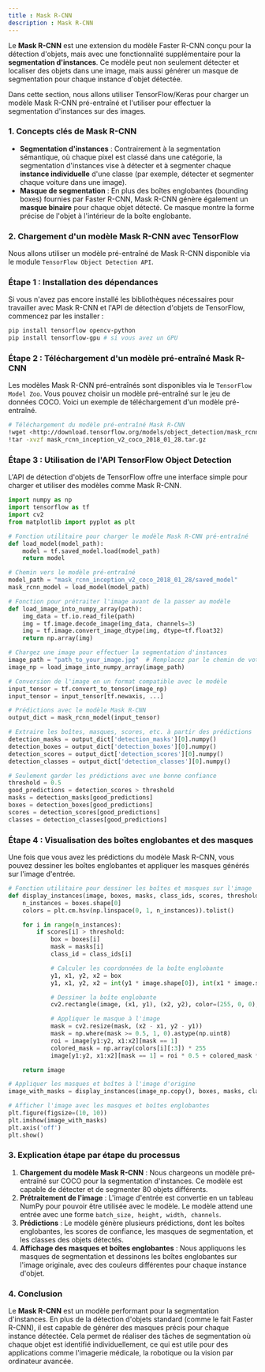 ```yaml
---
title : Mask R-CNN
description : Mask R-CNN
---
```


Le **Mask R-CNN** est une extension du modèle Faster R-CNN conçu pour la détection d'objets, mais avec une fonctionnalité supplémentaire pour la **segmentation d'instances**. Ce modèle peut non seulement détecter et localiser des objets dans une image, mais aussi générer un masque de segmentation pour chaque instance d'objet détectée.

Dans cette section, nous allons utiliser TensorFlow/Keras pour charger un modèle Mask R-CNN pré-entraîné et l'utiliser pour effectuer la segmentation d'instances sur des images.

### 1. **Concepts clés de Mask R-CNN**

- **Segmentation d'instances** : Contrairement à la segmentation sémantique, où chaque pixel est classé dans une catégorie, la segmentation d'instances vise à détecter et à segmenter chaque **instance individuelle** d'une classe (par exemple, détecter et segmenter chaque voiture dans une image).
- **Masque de segmentation** : En plus des boîtes englobantes (bounding boxes) fournies par Faster R-CNN, Mask R-CNN génère également un **masque binaire** pour chaque objet détecté. Ce masque montre la forme précise de l'objet à l'intérieur de la boîte englobante.

### 2. **Chargement d'un modèle Mask R-CNN avec TensorFlow**

Nous allons utiliser un modèle pré-entraîné de Mask R-CNN disponible via le module `TensorFlow Object Detection API`.

### **Étape 1 : Installation des dépendances**

Si vous n'avez pas encore installé les bibliothèques nécessaires pour travailler avec Mask R-CNN et l'API de détection d'objets de TensorFlow, commencez par les installer :

```bash
pip install tensorflow opencv-python
pip install tensorflow-gpu # si vous avez un GPU

```

### **Étape 2 : Téléchargement d'un modèle pré-entraîné Mask R-CNN**

Les modèles Mask R-CNN pré-entraînés sont disponibles via le `TensorFlow Model Zoo`. Vous pouvez choisir un modèle pré-entraîné sur le jeu de données COCO. Voici un exemple de téléchargement d'un modèle pré-entraîné.

```bash
# Téléchargement du modèle pré-entraîné Mask R-CNN
!wget <http://download.tensorflow.org/models/object_detection/mask_rcnn_inception_v2_coco_2018_01_28.tar.gz>
!tar -xvzf mask_rcnn_inception_v2_coco_2018_01_28.tar.gz

```

### **Étape 3 : Utilisation de l'API TensorFlow Object Detection**

L'API de détection d'objets de TensorFlow offre une interface simple pour charger et utiliser des modèles comme Mask R-CNN.

```python
import numpy as np
import tensorflow as tf
import cv2
from matplotlib import pyplot as plt

# Fonction utilitaire pour charger le modèle Mask R-CNN pré-entraîné
def load_model(model_path):
    model = tf.saved_model.load(model_path)
    return model

# Chemin vers le modèle pré-entraîné
model_path = "mask_rcnn_inception_v2_coco_2018_01_28/saved_model"
mask_rcnn_model = load_model(model_path)

# Fonction pour prétraiter l'image avant de la passer au modèle
def load_image_into_numpy_array(path):
    img_data = tf.io.read_file(path)
    img = tf.image.decode_image(img_data, channels=3)
    img = tf.image.convert_image_dtype(img, dtype=tf.float32)
    return np.array(img)

# Chargez une image pour effectuer la segmentation d'instances
image_path = "path_to_your_image.jpg"  # Remplacez par le chemin de votre image
image_np = load_image_into_numpy_array(image_path)

# Conversion de l'image en un format compatible avec le modèle
input_tensor = tf.convert_to_tensor(image_np)
input_tensor = input_tensor[tf.newaxis, ...]

# Prédictions avec le modèle Mask R-CNN
output_dict = mask_rcnn_model(input_tensor)

# Extraire les boîtes, masques, scores, etc. à partir des prédictions
detection_masks = output_dict['detection_masks'][0].numpy()
detection_boxes = output_dict['detection_boxes'][0].numpy()
detection_scores = output_dict['detection_scores'][0].numpy()
detection_classes = output_dict['detection_classes'][0].numpy()

# Seulement garder les prédictions avec une bonne confiance
threshold = 0.5
good_predictions = detection_scores > threshold
masks = detection_masks[good_predictions]
boxes = detection_boxes[good_predictions]
scores = detection_scores[good_predictions]
classes = detection_classes[good_predictions]

```

### **Étape 4 : Visualisation des boîtes englobantes et des masques**

Une fois que vous avez les prédictions du modèle Mask R-CNN, vous pouvez dessiner les boîtes englobantes et appliquer les masques générés sur l'image d'entrée.

```python
# Fonction utilitaire pour dessiner les boîtes et masques sur l'image
def display_instances(image, boxes, masks, class_ids, scores, threshold=0.5):
    n_instances = boxes.shape[0]
    colors = plt.cm.hsv(np.linspace(0, 1, n_instances)).tolist()

    for i in range(n_instances):
        if scores[i] > threshold:
            box = boxes[i]
            mask = masks[i]
            class_id = class_ids[i]

            # Calculer les coordonnées de la boîte englobante
            y1, x1, y2, x2 = box
            y1, x1, y2, x2 = int(y1 * image.shape[0]), int(x1 * image.shape[1]), int(y2 * image.shape[0]), int(x2 * image.shape[1])

            # Dessiner la boîte englobante
            cv2.rectangle(image, (x1, y1), (x2, y2), color=(255, 0, 0), thickness=2)

            # Appliquer le masque à l'image
            mask = cv2.resize(mask, (x2 - x1, y2 - y1))
            mask = np.where(mask >= 0.5, 1, 0).astype(np.uint8)
            roi = image[y1:y2, x1:x2][mask == 1]
            colored_mask = np.array(colors[i][:3]) * 255
            image[y1:y2, x1:x2][mask == 1] = roi * 0.5 + colored_mask * 0.5

    return image

# Appliquer les masques et boîtes à l'image d'origine
image_with_masks = display_instances(image_np.copy(), boxes, masks, classes, scores)

# Afficher l'image avec les masques et boîtes englobantes
plt.figure(figsize=(10, 10))
plt.imshow(image_with_masks)
plt.axis('off')
plt.show()

```

### 3. **Explication étape par étape du processus**

1. **Chargement du modèle Mask R-CNN** : Nous chargeons un modèle pré-entraîné sur COCO pour la segmentation d'instances. Ce modèle est capable de détecter et de segmenter 80 objets différents.
2. **Prétraitement de l'image** : L'image d'entrée est convertie en un tableau NumPy pour pouvoir être utilisée avec le modèle. Le modèle attend une entrée avec une forme `batch_size, height, width, channels`.
3. **Prédictions** : Le modèle génère plusieurs prédictions, dont les boîtes englobantes, les scores de confiance, les masques de segmentation, et les classes des objets détectés.
4. **Affichage des masques et boîtes englobantes** : Nous appliquons les masques de segmentation et dessinons les boîtes englobantes sur l'image originale, avec des couleurs différentes pour chaque instance d'objet.

### 4. **Conclusion**

Le **Mask R-CNN** est un modèle performant pour la segmentation d'instances. En plus de la détection d'objets standard (comme le fait Faster R-CNN), il est capable de générer des masques précis pour chaque instance détectée. Cela permet de réaliser des tâches de segmentation où chaque objet est identifié individuellement, ce qui est utile pour des applications comme l'imagerie médicale, la robotique ou la vision par ordinateur avancée.
